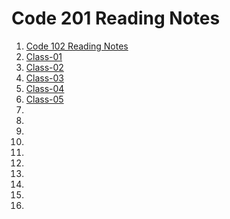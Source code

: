 # Code 201 Reading Notes
1. [Code 102 Reading Notes](https://emranaloul.github.io/reading-notes/)
1. [Class-01](https://emranaloul.github.io/reading-notes/class-01)
2. [Class-02](https://emranaloul.github.io/reading-notes/class-02)
1. [Class-03](https://emranaloul.github.io/reading-notes/class-03)
1. [Class-04](https://emranaloul.github.io/reading-notes/class-04)
1.  [Class-05](https://emranaloul.github.io/reading-notes/class-05)
1. 
1. 
1. 
1. 
1. 
1. 
1. 
1. 
1. 
1. 
